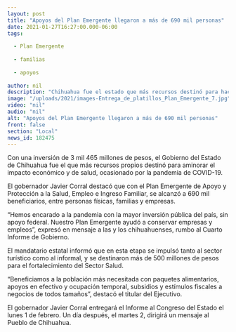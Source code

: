 ```yaml
---
layout: post
title: "Apoyos del Plan Emergente llegaron a más de 690 mil personas"
date: 2021-01-27T16:27:00.000-06:00
tags:
  
  - Plan Emergente
  
  - familias
  
  - apoyos
  
author: nil
description: "Chihuahua fue el estado que más recursos destinó para hacer frente a COVID-19 y la crisis económica que generó la pandemia, destaca el gobernador Javier Corral"
image: "/uploads/2021/images-Entrega_de_platillos_Plan_Emergente_7.jpg"
video: "nil"
audio: "nil"
alt: "Apoyos del Plan Emergente llegaron a más de 690 mil personas"
front: false
section: "Local"
news_id: 182475
---
```


Con una inversión de 3 mil 465 millones de pesos, el Gobierno del Estado de Chihuahua fue el que más recursos propios destinó para aminorar el impacto económico y de salud, ocasionado por la pandemia de COVID-19.

El gobernador Javier Corral destacó que con el Plan Emergente de Apoyo y Protección a la Salud, Empleo e Ingreso Familiar, se alcanzó a 690 mil beneficiarios, entre personas físicas, familias y empresas.

“Hemos encarado a la pandemia con la mayor inversión pública del país, sin apoyo federal. Nuestro Plan Emergente ayudó a conservar empresas y empleos”, expresó en mensaje a las y los chihuahuenses, rumbo al Cuarto Informe de Gobierno.

El mandatario estatal informó que en esta etapa se impulsó tanto al sector turístico como al informal, y se destinaron más de 500 millones de pesos para el fortalecimiento del Sector Salud.

“Beneficiamos a la población más necesitada con paquetes alimentarios, apoyos en efectivo y ocupación temporal, subsidios y estímulos fiscales a negocios de todos tamaños”, destacó el titular del Ejecutivo.

El gobernador Javier Corral entregará el Informe al Congreso del Estado el lunes 1 de febrero. Un día después, el martes 2, dirigirá un mensaje al Pueblo de Chihuahua.